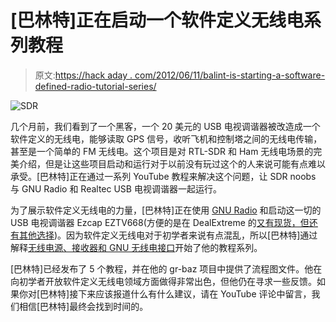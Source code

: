 # [巴林特]正在启动一个软件定义无线电系列教程

> 原文:[https://hack aday . com/2012/06/11/balint-is-starting-a-software-defined-radio-tutorial-series/](https://hackaday.com/2012/06/11/balint-is-starting-a-software-defined-radio-tutorial-series/)

![](../Images/d7c098a8767acc64c992a33e97b11444.png "SDR")

几个月前，我们看到了一个黑客，一个 20 美元的 USB 电视调谐器被改造成一个软件定义的无线电，能够读取 GPS 信号，收听飞机和控制塔之间的无线电传输，甚至是一个简单的 FM 无线电。这个项目是对 RTL-SDR 和 Ham 无线电场景的完美介绍，但是让这些项目启动和运行对于以前没有玩过这个的人来说可能有点难以承受。[巴林特]正在通过一系列 YouTube 教程来解决这个问题，让 SDR noobs 与 GNU Radio 和 Realtec USB 电视调谐器一起运行。

为了展示软件定义无线电的力量，[巴林特]正在使用 [GNU Radio](http://gnuradio.org/redmine/projects/gnuradio) 和启动这一切的 USB 电视调谐器 Ezcap EZTV668(方便的是在 DealExtreme 的[又有现货，但](http://www.dealextreme.com/p/mini-dvb-t-digital-tv-usb-2-0-dongle-with-fm-dab-remote-controller-92096?item=2)[还有其他选择](http://www.reddit.com/r/RTLSDR/comments/s6ddo/rtlsdr_compatibility_list_v2_work_in_progress/))。因为软件定义无线电对于初学者来说有点混乱，所以[巴林特]通过解释[无线电源、接收器和 GNU 无线电接口](http://www.youtube.com/watch?v=N9SLAnGlGQs)开始了他的教程系列。

[巴林特]已经发布了 5 个教程，并在他的 gr-baz 项目中提供了流程图文件。他在向初学者开放软件定义无线电领域方面做得非常出色，但他仍在寻求一些反馈。如果你对[巴林特]接下来应该报道什么有什么建议，请在 YouTube 评论中留言，我们相信[巴林特]最终会找到时间的。